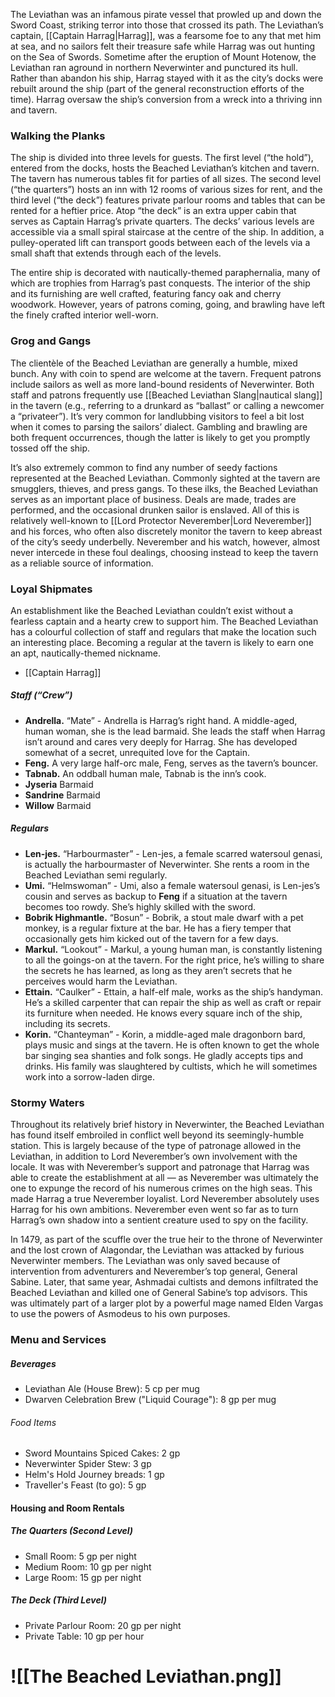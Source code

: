 The Leviathan was an infamous pirate vessel that prowled up and down the Sword Coast, striking terror into those that crossed its path. The Leviathan’s captain, [[Captain Harrag|Harrag]], was a fearsome foe to any that met him at sea, and no sailors felt their treasure safe while Harrag was out hunting on the Sea of Swords. Sometime after the eruption of Mount Hotenow, the Leviathan ran aground in northern Neverwinter and punctured its hull. Rather than abandon his ship, Harrag stayed with it as the city’s docks were rebuilt around the ship (part of the general reconstruction efforts of the time). Harrag oversaw the ship’s conversion from a wreck into a thriving inn and tavern. 

### Walking the Planks
The ship is divided into three levels for guests. The first level (“the hold”), entered from the docks, hosts the Beached Leviathan’s kitchen and tavern. The tavern has numerous tables fit for parties of all sizes. The second level (“the quarters”) hosts an inn with 12 rooms of various sizes for rent, and the third level (“the deck”) features private parlour rooms and tables that can be rented for a heftier price. Atop “the deck” is an extra upper cabin that serves as Captain Harrag’s private quarters. The decks’ various levels are accessible via a small spiral staircase at the centre of the ship. In addition, a pulley-operated lift can transport goods between each of the levels via a small shaft that extends through each of the levels. 

The entire ship is decorated with nautically-themed paraphernalia, many of which are trophies from Harrag’s past conquests. The interior of the ship and its furnishing are well crafted, featuring fancy oak and cherry woodwork. However, years of patrons coming, going, and brawling have left the finely crafted interior well-worn.

### Grog and Gangs
The clientèle of the Beached Leviathan are generally a humble, mixed bunch. Any with coin to spend are welcome at the tavern. Frequent patrons include sailors as well as more land-bound residents of Neverwinter. Both staff and patrons frequently use [[Beached Leviathan Slang|nautical slang]] in the tavern (e.g., referring to a drunkard as “ballast” or calling a newcomer a “privateer”). It’s very common for landlubbing visitors to feel a bit lost when it comes to parsing the sailors’ dialect. Gambling and brawling are both frequent occurrences, though the latter is likely to get you promptly tossed off the ship. 

It’s also extremely common to find any number of seedy factions represented at the Beached Leviathan. Commonly sighted at the tavern are smugglers, thieves, and press gangs. To these ilks, the Beached Leviathan serves as an important place of business. Deals are made, trades are performed, and the occasional drunken sailor is enslaved. All of this is relatively well-known to [[Lord Protector Neverember|Lord Neverember]] and his forces, who often also discretely monitor the tavern to keep abreast of the city’s seedy underbelly. Neverember and his watch, however, almost never intercede in these foul dealings, choosing instead to keep the tavern as a reliable source of information.

### Loyal Shipmates
An establishment like the Beached Leviathan couldn’t exist without a fearless captain and a hearty crew to support him. The Beached Leviathan has a colourful collection of staff and regulars that make the location such an interesting place. Becoming a regular at the tavern is likely to earn one an apt, nautically-themed nickname. 
* [[Captain Harrag]]
##### Staff (“Crew”)
* **Andrella.** “Mate” - Andrella is Harrag’s right hand. A middle-aged, human woman, she is the lead barmaid. She leads the staff when Harrag isn’t around and cares very deeply for Harrag. She has developed somewhat of a secret, unrequited love for the Captain. 
* **Feng.** A very large half-orc male, Feng, serves as the tavern’s bouncer. 
* **Tabnab.** An oddball human male, Tabnab is the inn’s cook. 
* **Jyseria** Barmaid
* **Sandrine** Barmaid
* **Willow** Barmaid
##### Regulars
* **Len-jes.** “Harbourmaster” - Len-jes, a female scarred watersoul genasi, is actually the harbourmaster of Neverwinter. She rents a room in the Beached Leviathan semi regularly. 
* **Umi.** “Helmswoman” - Umi, also a female watersoul genasi, is Len-jes’s cousin and serves as backup to **Feng** if a situation at the tavern becomes too rowdy. She’s highly skilled with the sword. 
* **Bobrik Highmantle.** “Bosun” - Bobrik, a stout male dwarf with a pet monkey, is a regular fixture at the bar. He has a fiery temper that occasionally gets him kicked out of the tavern for a few days. 
* **Markul.** “Lookout” - Markul, a young human man, is constantly listening to all the goings-on at the tavern. For the right price, he’s willing to share the secrets he has learned, as long as they aren’t secrets that he perceives would harm the Leviathan. 
* **Ettain.** “Caulker” - Ettain, a half-elf male, works as the ship’s handyman. He’s a skilled carpenter that can repair the ship as well as craft or repair its furniture when needed. He knows every square inch of the ship, including its secrets. 
* **Korin.** “Chanteyman” - Korin, a middle-aged male dragonborn bard, plays music and sings at the tavern. He is often known to get the whole bar singing sea shanties and folk songs. He gladly accepts tips and drinks. His family was slaughtered by cultists, which he will sometimes work into a sorrow-laden dirge.

### Stormy Waters
Throughout its relatively brief history in Neverwinter, the Beached Leviathan has found itself embroiled in conflict well beyond its seemingly-humble station. This is largely because of the type of patronage allowed in the Leviathan, in addition to Lord Neverember’s own involvement with the locale. It was with Neverember’s support and patronage that Harrag was able to create the establishment at all — as Neverember was ultimately the one to expunge the record of his numerous crimes on the high seas. This made Harrag a true Neverember loyalist. Lord Neverember absolutely uses Harrag for his own ambitions. Neverember even went so far as to turn Harrag’s own shadow into a sentient creature used to spy on the facility. 

In 1479, as part of the scuffle over the true heir to the throne of Neverwinter and the lost crown of Alagondar, the Leviathan was attacked by furious Neverwinter members. The Leviathan was only saved because of intervention from adventurers and Neverember’s top general, General Sabine. Later, that same year, Ashmadai cultists and demons infiltrated the Beached Leviathan and killed one of General Sabine’s top advisors. This was ultimately part of a larger plot by a powerful mage named Elden Vargas to use the powers of Asmodeus to his own purposes.

### Menu and Services

##### Beverages

- Leviathan Ale (House Brew): 5 cp per mug
- Dwarven Celebration Brew ("Liquid Courage"): 8 gp per mug

###### Food Items

- Sword Mountains Spiced Cakes: 2 gp
- Neverwinter Spider Stew: 3 gp
- Helm's Hold Journey breads: 1 gp
- Traveller's Feast (to go): 5 gp

#### Housing and Room Rentals

##### The Quarters (Second Level)

- Small Room: 5 gp per night
- Medium Room: 10 gp per night
- Large Room: 15 gp per night

##### The Deck (Third Level)

- Private Parlour Room: 20 gp per night
- Private Table: 10 gp per hour
# ![[The Beached Leviathan.png]]
